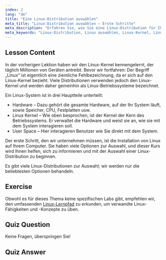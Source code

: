 ```yaml
---
index: 2
lang: "de"
title: "Eine Linux-Distribution auswählen"
meta_title: "Linux-Distribution auswählen – Erste Schritte"
meta_description: "Erfahren Sie, wie Sie eine Linux-Distribution für Ihre Bedürfnisse auswählen. Entdecken Sie beliebte Optionen und verstehen Sie Kernel, Hardware und User Space. Beginnen Sie Ihre Linux-Reise!"
meta_keywords: "Linux-Distribution, Linux auswählen, Linux-Kernel, Linux für Anfänger, Linux-Leitfaden, Linux installieren, Linux-Tutorial"
---
```


## Lesson Content

In der vorherigen Lektion haben wir den Linux-Kernel kennengelernt, der täglich Millionen von Geräten antreibt. Bevor wir fortfahren: Der Begriff „Linux“ ist eigentlich eine ziemliche Fehlbezeichnung, da er sich auf den Linux-Kernel bezieht. Viele Distributionen verwenden jedoch den Linux-Kernel und werden daher gemeinhin als Linux-Betriebssysteme bezeichnet.

Ein Linux-System ist in drei Hauptteile unterteilt:

- Hardware – Dazu gehört die gesamte Hardware, auf der Ihr System läuft, sowie Speicher, CPU, Festplatten usw.
- Linux Kernel – Wie oben besprochen, ist der Kernel der Kern des Betriebssystems. Er verwaltet die Hardware und weist sie an, wie sie mit dem System interagieren soll.
- User Space – Hier interagieren Benutzer wie Sie direkt mit dem System.

Der erste Schritt, den wir unternehmen müssen, ist die Installation von Linux auf Ihrem Computer. Sie haben viele Optionen zur Auswahl, und dieser Kurs wird Ihnen helfen, sich zu informieren und mit der Auswahl einer Linux-Distribution zu beginnen.

Es gibt viele Linux-Distributionen zur Auswahl; wir werden nur die beliebtesten Optionen behandeln.

## Exercise

Obwohl es für dieses Thema keine spezifischen Labs gibt, empfehlen wir, den umfassenden [Linux-Lernpfad](https://labex.io/de/learn/linux) zu erkunden, um verwandte Linux-Fähigkeiten und -Konzepte zu üben.

## Quiz Question

Keine Fragen, überspringen Sie!

## Quiz Answer